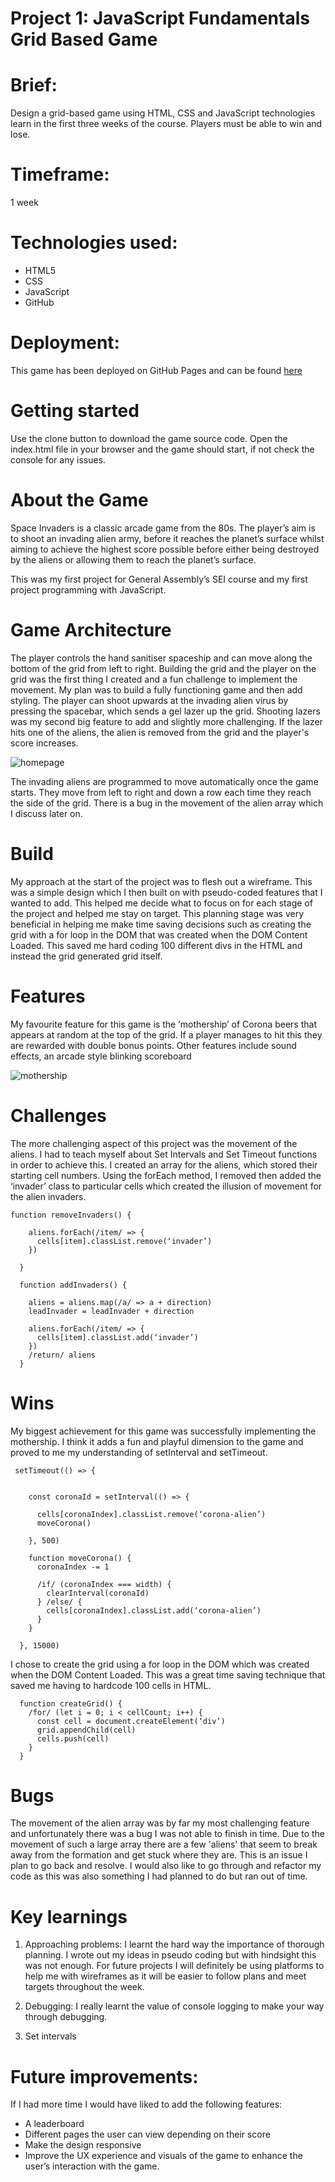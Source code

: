 # Project 1: JavaScript Fundamentals Grid Based Game


# Brief: 


Design a grid-based game using HTML, CSS and JavaScript technologies learn in the first three weeks of the course. Players must be able to win and lose. 

# Timeframe:


1 week

# Technologies used:


* HTML5
* CSS
* JavaScript
* GitHub

# Deployment:

This game has been deployed on GitHub Pages and can be found [here](https://ebyass.github.io/sei-project-01/)

# Getting started

Use the clone button to download the game source code. Open the index.html file in your browser and the game should start, if not check the console for any issues. 

# About the Game

Space Invaders is a classic arcade game from the 80s. The player’s aim is to shoot an invading alien army, before it reaches the planet’s surface whilst aiming to achieve the highest score possible before either being destroyed by the aliens or allowing them to reach the planet’s surface. 


This was my first project  for General Assembly’s SEI course and my first project programming with JavaScript. 

# Game Architecture 

The player controls the hand sanitiser spaceship and can move along the bottom of the grid from left to right. Building the grid and the player on the grid was the first thing I created and a fun challenge to implement the movement. My plan was to build a fully functioning game and then add styling. The player can shoot upwards at the invading alien virus by pressing the spacebar, which sends a gel lazer up the grid. Shooting lazers was my second big feature to add and slightly more challenging. If the lazer hits one of the aliens, the alien is removed from the grid and the player's score increases. 

![homepage](/assets/1.1.png)

The invading aliens are programmed to move automatically once the game starts. They move from left to right and down a row each time they reach the side of the grid. There is a bug in the movement of the alien array which I discuss later on. 

# Build 

My approach at the start of the project was to flesh out a wireframe. This was a simple design which I then built on with pseudo-coded features that I wanted to add. This helped me decide what to focus on for each stage of the project and helped me stay on target. This planning stage was very beneficial in helping me make time saving decisions such as creating the grid with a for loop in the DOM that was created when the DOM Content Loaded. This saved me hard coding 100 different divs in the HTML and instead the grid generated grid itself.

# Features

My favourite feature for this game is the ‘mothership’ of Corona beers that appears at random at the top of the grid. If a player manages to hit this they are rewarded with double bonus points. Other features include sound effects, an arcade style blinking scoreboard 

![mothership](/assets/1.2.png)

# Challenges 

The more challenging aspect of this project was the movement of the aliens. I had to teach myself about Set Intervals and Set Timeout functions in order to achieve this. I created an array for the aliens, which stored their starting cell numbers. Using the forEach method, I removed then added the ‘invader’ class to particular cells which created the illusion of movement for the alien invaders. 

```
function removeInvaders() {
    
    aliens.forEach(/item/ => {
      cells[item].classList.remove(‘invader’)
    })

  }
  
  function addInvaders() {
    
    aliens = aliens.map(/a/ => a + direction)
    leadInvader = leadInvader + direction
    
    aliens.forEach(/item/ => {
      cells[item].classList.add(‘invader’)
    })
    /return/ aliens
  }
```

# Wins

My biggest achievement for this game was successfully implementing the mothership. I think it adds a fun and playful dimension to the game and proved to me my understanding of setInterval and setTimeout. 

```
 setTimeout(() => {

  
    const coronaId = setInterval(() => {

      cells[coronaIndex].classList.remove(‘corona-alien’)
      moveCorona()
      
    }, 500) 
      
    function moveCorona() {
      coronaIndex -= 1 

      /if/ (coronaIndex === width) {
        clearInterval(coronaId)
      } /else/ {
        cells[coronaIndex].classList.add(‘corona-alien’) 
      } 
    }

  }, 15000)
```

I chose to create the grid using a for loop in the DOM which was created when the DOM Content Loaded. This was a great time saving technique that saved me having to hardcode 100 cells in HTML. 

```
  function createGrid() {
    /for/ (let i = 0; i < cellCount; i++) {
      const cell = document.createElement(‘div’)
      grid.appendChild(cell)
      cells.push(cell)
    }
  }
```

# Bugs 

The movement of the alien array was by far my most challenging feature and unfortunately there was a bug I was not able to finish in time. Due to the movement of such a large array there are a few 'aliens' that seem to break away from the formation and get stuck where they are. This is an issue I plan to go back and resolve. I would also like to go through and refactor my code as this was also something I had planned to do but ran out of time. 

# Key learnings

1. Approaching problems: I learnt the hard way the importance of thorough planning. I wrote out my ideas in pseudo coding but with hindsight this was not enough. For future projects I will definitely be using platforms to help me with wireframes as it will be easier to follow plans and  meet targets throughout the week.


2. Debugging: I really learnt the value of console logging to make your way through debugging.


3. Set intervals 

# Future improvements: 

If I had more time I would have liked to add the following features:
* A leaderboard 
* Different pages the user can view depending on their score 
* Make the design responsive 
* Improve the UX experience and visuals of the game to enhance the user’s interaction with the game. 
